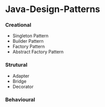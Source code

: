 # Java-Design-Patterns

### Creational

- Singleton Pattern
- Builder Pattern
- Factory Pattern
- Abstract Factory Pattern

### Strutural
- Adapter
- Bridge
- Decorator

### Behavioural



